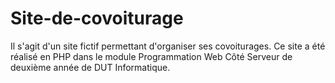 # Site-de-covoiturage
Il s'agit d'un site fictif permettant d'organiser ses covoiturages.
Ce site a été réalisé en PHP dans le module Programmation Web Côté Serveur de deuxième année de DUT Informatique.
